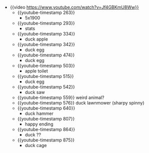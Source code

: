 - {{video https://www.youtube.com/watch?v=Jf4GBKmU8Ww}}
	- {{youtube-timestamp 263}}
		- 5x1900
	- {{youtube-timestamp 293}}
		- stats
	- {{youtube-timestamp 334}}
		- duck apple
	- {{youtube-timestamp 342}}
		- duck egg
	- {{youtube-timestamp 474}}
		- duck egg
	- {{youtube-timestamp 503}}
		- apple toilet
	- {{youtube-timestamp 515}}
		- duck egg
	- {{youtube-timestamp 542}}
		- duck saw
	- {{youtube-timestamp 559}} weird animal?
	- {{youtube-timestamp 576}} duck lawnmower (sharpy spinny)
	- {{youtube-timestamp 640}}
		- duck hammer
	- {{youtube-timestamp 807}}
		- happy ending
	- {{youtube-timestamp 864}}
		- duck ??
	- {{youtube-timestamp 875}}
		- duck cage